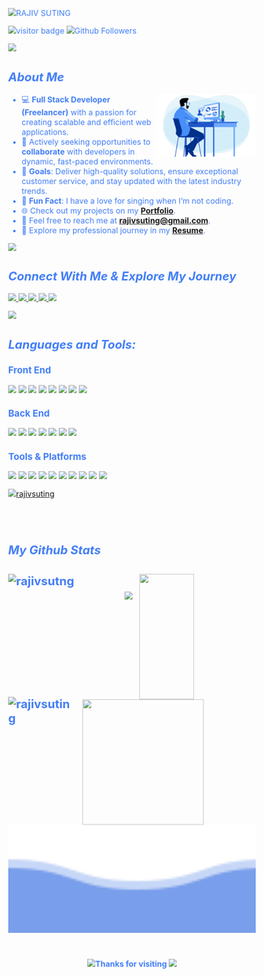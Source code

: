 
<div style="font-size: medium; color: #447ff7">

  <img src="https://readme-typing-svg.herokuapp.com?font=Kaushan+Script&size=40&duration=8000&color=447FF7&background=FFFFFF00&center=true&vCenter=true&width=650&height=55&lines=Hey!+It's+RAJIV+SUTING+%F0%9F%91%8B%F0%9F%8F%BB;I+am+a+Full+Stack+Developer+%F0%9F%A7%91%F0%9F%8F%BB%E2%80%8D%F0%9F%92%BB;I+am+from+India" alt="RAJIV SUTING" width="650" height="55">

  ![visitor badge](https://visitor-badge.laobi.icu/badge?page_id=rajivsuting.visitor-badge.issue.1&title=Github%20Visitors)
  ![Github Followers](https://img.shields.io/github/followers/rajivsuting?label=Github%20Connection&style=flat)
  
  <img src="https://user-images.githubusercontent.com/73097560/115834477-dbab4500-a447-11eb-908a-139a6edaec5c.gif">

  <h2><i>About Me</i></h2> 
  <img width="40%" align="right" alt="Coding Boy" src="https://github.com/rajivsuting/rajivsuting/blob/main/apple.gif">

  - 💻 **Full Stack Developer (Freelancer)** with a passion for creating scalable and efficient web applications.
  - 🤝 Actively seeking opportunities to **collaborate** with developers in dynamic, fast-paced environments.
  - 🎯 **Goals**: Deliver high-quality solutions, ensure exceptional customer service, and stay updated with the latest industry trends.
  - 🎤 **Fun Fact**: I have a love for singing when I’m not coding.
  - 🌐 Check out my projects on my **[Portfolio](https://rajivsuting.github.io)**.
  - 📧 Feel free to reach me at **rajivsuting@gmail.com**.
  - 📄 Explore my professional journey in my **[Resume](https://drive.google.com/file/d/18mza1LvHuV0qfQ4oaBBceiakTUtoHbU4/view?usp=sharing)**.

  <img src="https://user-images.githubusercontent.com/73097560/115834477-dbab4500-a447-11eb-908a-139a6edaec5c.gif">

  
  <h2><i>Connect With Me & Explore My Journey</i></h2>
  
  <p>
    <a href="https://www.linkedin.com/in/rajiv-suting-86630b23b/">
      <img src="https://img.shields.io/badge/LinkedIn-0077B5?style=for-the-badge&logo=linkedin&logoColor=white" />
    </a>
    <a href="https://twitter.com/rajiv_suting">
      <img src="https://img.shields.io/badge/Twitter-1DA1F2?style=for-the-badge&logo=twitter&logoColor=white" />
    </a>
    <a href="https://rajivsuting.github.io">
      <img src="https://img.shields.io/badge/portfolio-003049?style=for-the-badge&logo=About.me&logoColor=white" />
    </a>
    <a href="mailto:rajivsuting@gmail.com">
      <img src="https://img.shields.io/badge/Gmail-D14836?style=for-the-badge&logo=gmail&logoColor=white" />
    </a>
    <a href="https://www.facebook.com/profile.php?id=100086989725469">
      <img src="https://img.shields.io/badge/Facebook-00acee?style=for-the-badge&logo=facebook&logoColor=white" />
    </a>
  </p>
   <img src="https://user-images.githubusercontent.com/73097560/115834477-dbab4500-a447-11eb-908a-139a6edaec5c.gif">
  <h2><i>Languages and Tools:</i></h2>

  <h3>Front End</h3>
  <img src="https://img.shields.io/badge/React-61DAFB?style=for-the-badge&logo=react&logoColor=black"> 
  <img src="https://img.shields.io/badge/Tailwind_CSS-38B2AC?style=for-the-badge&logo=tailwind-css&logoColor=white"> 
  <img src="https://img.shields.io/badge/Tailwind_Material-007FFF?style=for-the-badge&logo=tailwind-css&logoColor=white">
  <img src="https://img.shields.io/badge/JavaScript-F7DF1E?style=for-the-badge&logo=javascript&logoColor=black"> 
  <img src="https://img.shields.io/badge/HTML5-E34F26?style=for-the-badge&logo=html5&logoColor=white"> 
  <img src="https://img.shields.io/badge/CSS3-1572B6?style=for-the-badge&logo=css3&logoColor=white">  
  <img src="https://img.shields.io/badge/Bootstrap-563D7C?style=for-the-badge&logo=bootstrap&logoColor=white"> 
  <img src="https://img.shields.io/badge/npm-559E2C?style=for-the-badge&logo=npm&logoColor=white"> 

  <h3>Back End</h3>
  <img src="https://img.shields.io/badge/Node.js-339933?style=for-the-badge&logo=node.js&logoColor=white"> 
  <img src="https://img.shields.io/badge/MongoDB-47A248?style=for-the-badge&logo=mongodb&logoColor=white"> 
  <img src="https://img.shields.io/badge/Express.js-000000?style=for-the-badge&logo=express&logoColor=white">
  <img src="https://img.shields.io/badge/Java-e11e21?style=for-the-badge&logo=java&logoColor=white"> 
  <img src="https://img.shields.io/badge/mysql-F39C12?style=for-the-badge&logo=mysql&logoColor=black"> 
  <img src="https://img.shields.io/badge/Spring-559E2C?style=for-the-badge&logo=spring&logoColor=white"> 
  <img src="https://img.shields.io/badge/Hibernate-FCBF49?style=for-the-badge&logo=hibernate&logoColor=black"> 

  <h3>Tools & Platforms</h3>
  <img src="https://img.shields.io/badge/GitHub_Pages-100000?style=for-the-badge&logo=github&logoColor=white">
  <img src="https://img.shields.io/badge/GitHub_Actions-2088FF?style=for-the-badge&logo=github-actions&logoColor=white">
  <img src="https://img.shields.io/badge/Google_Cloud-4285F4?style=for-the-badge&logo=google-cloud&logoColor=white">
  <img src="https://img.shields.io/badge/Git-F05032?style=for-the-badge&logo=git&logoColor=white">
  <img src="https://img.shields.io/badge/Visual_Studio_Code-0078D4?style=for-the-badge&logo=visual%20studio%20code&logoColor=white">
  <img src="https://img.shields.io/badge/Visual_Studio-5C2D91?style=for-the-badge&logo=visual%20studio&logoColor=white">
  <img src="https://img.shields.io/badge/Heroku-430098?style=for-the-badge&logo=heroku&logoColor=white">
  <img src="https://img.shields.io/badge/Netlify-00C7B7?style=for-the-badge&logo=netlify&logoColor=white">
  <img src="https://img.shields.io/badge/Canva-%2300C4CC.svg?&style=for-the-badge&logo=Canva&logoColor=white">

  <img src="https://user-images.githubusercontent.com/73097560/115834477-dbab4500-a447-11eb-908a-139a6edaec5c.gif">



  <p align="left">
    <a href="https://github.com/ryo-ma/github-profile-trophy"><img src="https://github-profile-trophy.vercel.app/?username=rajivsuting&theme=tokyonight" alt="rajivsuting" /></a>
  </p>

<br><br>
<h2><i>My Github Stats</i><h2>
<div>
  <img align="left" src="https://github-readme-streak-stats.herokuapp.com/?user=rajivsuting&theme=gotham&hide_border=true" alt="rajivsutng" height="250px" width="47%" />
  <img align="right" src="https://github-readme-stats.vercel.app/api?username=rajivsuting&show_icons=true&theme=gotham&hide_border=true" height="255px" width="47%"/>
<div>
  </br>
  
<div>
  <img align="left" src="https://github-readme-stats.vercel.app/api/top-langs/?username=rajivsuting&theme=gotham&langs_count=8&hide_border=true" alt="rajivsuting" height="260px" width="25%" />
  <img align="right" src="https://activity-graph.herokuapp.com/graph?username=rajivsuting&theme=gotham&hide_border=true&area=true" height="255px" width="70%"/>
<div>
<img src="https://user-images.githubusercontent.com/73097560/115834477-dbab4500-a447-11eb-908a-139a6edaec5c.gif">  






<p align="center">
<img align="center" width="100%" height='220px' src="https://github.com/rajivsuting/rajivsuting/blob/main/bottom_header.svg" />
</p>
<br>
<div style=" font-size: medium; color: #447ff7" align=center>

  <img src="https://readme-typing-svg.herokuapp.com?font=Kaushan+Script&size=40&duration=4000&color=447FF7&background=FFFFFF00&center=true&vCenter=true&width=650&height=55&lines=Thanks+for+visiting+%F0%9F%91%8B%F0%9F%8F%BB" alt="Thanks for visiting" width="650" height="55">
<img src="https://user-images.githubusercontent.com/73097560/115834477-dbab4500-a447-11eb-908a-139a6edaec5c.gif">  

